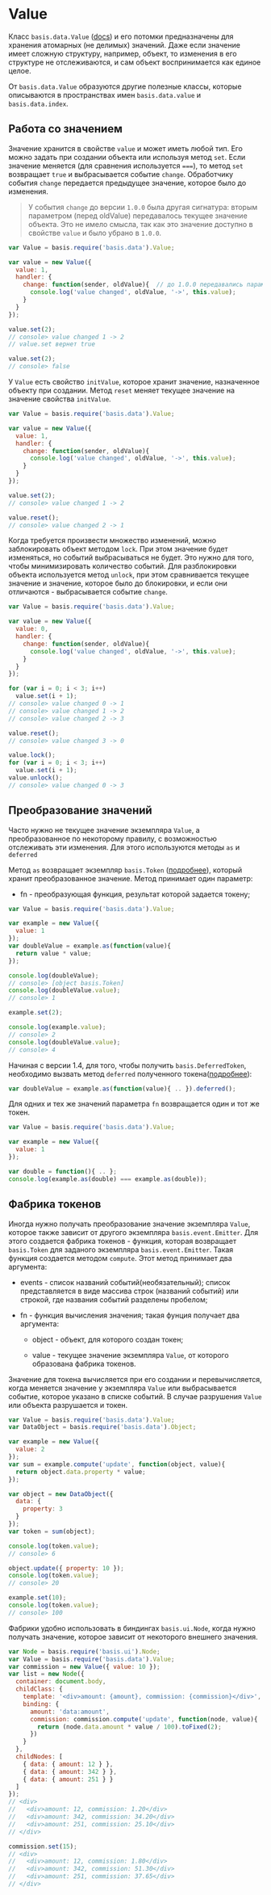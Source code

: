 # Value

Класс `basis.data.Value` ([docs](http://basisjs.com/docs#basis.data.Value)) и его потомки предназначены для хранения атомарных (не делимых) значений. Даже если значение имеет сложную структуру, например, объект, то изменения в его структуре не отслеживаются, и сам объект воспринимается как единое целое.

От `basis.data.Value` образуются другие полезные классы, которые описываются в пространствах имен `basis.data.value` и `basis.data.index`.

## Работа со значением

Значение хранится в свойстве `value` и может иметь любой тип. Его можно задать при создании объекта или используя метод `set`. Если значение меняется (для сравнения используется `===`), то метод `set` возвращает `true` и выбрасывается событие `change`. Обработчику события `change` передается предыдущее значение, которое было до изменения.

> У события `change` до версии `1.0.0` была другая сигнатура: вторым параметром (перед oldValue) передавалось текущее значение объекта. Это не имело смысла, так как это значение доступно в свойстве `value` и было убрано в `1.0.0`.

```js
var Value = basis.require('basis.data').Value;

var value = new Value({
  value: 1,
  handler: {
    change: function(sender, oldValue){  // до 1.0.0 передавались параметры: sender, value, oldValue
      console.log('value changed', oldValue, '->', this.value);
    }
  }
});

value.set(2);
// console> value changed 1 -> 2
// value.set вернет true

value.set(2);
// console> false
```

У `Value` есть свойство `initValue`, которое хранит значение, назначенное объекту при создании. Метод `reset` меняет текущее значение на значение свойства `initValue`.

```js
var Value = basis.require('basis.data').Value;

var value = new Value({
  value: 1,
  handler: {
    change: function(sender, oldValue){
      console.log('value changed', oldValue, '->', this.value);
    }
  }
});

value.set(2);
// console> value changed 1 -> 2

value.reset();
// console> value changed 2 -> 1
```

Когда требуется произвести множество изменений, можно заблокировать объект методом `lock`. При этом значение будет изменяться, но событий выбрасываться не будет. Это нужно для того, чтобы минимизировать количество событий. Для разблокировки объекта используется метод `unlock`, при этом сравнивается текущее значение и значение, которое было до блокировки, и если они отличаются - выбрасывается событие `change`.

```js
var Value = basis.require('basis.data').Value;

var value = new Value({
  value: 0,
  handler: {
    change: function(sender, oldValue){
      console.log('value changed', oldValue, '->', this.value);
    }
  }
});

for (var i = 0; i < 3; i++)
  value.set(i + 1);
// console> value changed 0 -> 1
// console> value changed 1 -> 2
// console> value changed 2 -> 3

value.reset();
// console> value changed 3 -> 0

value.lock();
for (var i = 0; i < 3; i++)
  value.set(i + 1);
value.unlock();
// console> value changed 0 -> 3
```

## Преобразование значений

Часто нужно не текущее значение экземпляра `Value`, а преобразованное по некоторому правилу, с возможностью отслеживать эти изменения. Для этого используются методы `as` и `deferred`

Метод `as` возвращает экземпляр `basis.Token` ([подробнее](basis.Token.md)), который хранит преобразованное значение. Метод принимает один параметр:

  * fn - преобразующая функция, результат которой задается токену;

```js
var Value = basis.require('basis.data').Value;

var example = new Value({
  value: 1
});
var doubleValue = example.as(function(value){
  return value * value;
});

console.log(doubleValue);
// console> [object basis.Token]
console.log(doubleValue.value);
// console> 1

example.set(2);

console.log(example.value);
// console> 2
console.log(doubleValue.value);
// console> 4
```

Начиная с версии 1.4, для того, чтобы получить `basis.DeferredToken`, необходимо вызвать метод `deferred` полученного токена([подробнее](basis.Token.md)):
```js
var doubleValue = example.as(function(value){ .. }).deferred();
```

Для одних и тех же значений параметра `fn` возвращается один и тот же токен.

```js
var Value = basis.require('basis.data').Value;

var example = new Value({
  value: 1
});

var double = function(){ .. };
console.log(example.as(double) === example.as(double));
```

## Фабрика токенов

Иногда нужно получать преобразование значение экземпляра `Value`, которое также зависит от другого экземпляра `basis.event.Emitter`. Для этого создается фабрика токенов - функция, которая возвращает `basis.Token` для заданого экземпляра `basis.event.Emitter`. Такая функция создается методом `compute`. Этот метод принимает два аргумента:

  * events - список названий событий(необязательный); список представляется в виде массива строк (названий событий) или строкой, где названия событий разделены пробелом;

  * fn - функция вычисления значения; такая фунция получает два аргумента:

    * object - объект, для которого создан токен;

    * value - текущее значение экземпляра `Value`, от которого образована фабрика токенов.

Значение для токена вычисляется при его создании и перевычисляется, когда меняется значение у экземпляра `Value` или выбрасывается событие, которое указано в списке событий. В случае разрушения `Value` или объекта разрушается и токен.

```js
var Value = basis.require('basis.data').Value;
var DataObject = basis.require('basis.data').Object;

var example = new Value({
  value: 2
});
var sum = example.compute('update', function(object, value){
  return object.data.property * value;
});

var object = new DataObject({
  data: {
    property: 3
  }
});
var token = sum(object);

console.log(token.value);
// console> 6

object.update({ property: 10 });
console.log(token.value);
// console> 20

example.set(10);
console.log(token.value);
// console> 100
```

Фабрики удобно использовать в биндингах `basis.ui.Node`, когда нужно получать значение, которое зависит от некоторого внешнего значения.

```js
var Node = basis.require('basis.ui').Node;
var Value = basis.require('basis.data').Value;
var commission = new Value({ value: 10 });
var list = new Node({
  container: document.body,
  childClass: {
    template: '<div>amount: {amount}, commission: {commission}</div>',
    binding: {
      amount: 'data:amount',
      commission: commission.compute('update', function(node, value){
        return (node.data.amount * value / 100).toFixed(2);
      })
    }
  },
  childNodes: [
    { data: { amount: 12 } },
    { data: { amount: 342 } },
    { data: { amount: 251 } }
  ]
});
// <div>
//   <div>amount: 12, commission: 1.20</div>
//   <div>amount: 342, commission: 34.20</div>
//   <div>amount: 251, commission: 25.10</div>
// </div>

commission.set(15);
// <div>
//   <div>amount: 12, commission: 1.80</div>
//   <div>amount: 342, commission: 51.30</div>
//   <div>amount: 251, commission: 37.65</div>
// </div>
```
